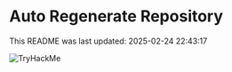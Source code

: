 # Auto Regenerate Repository

This README was last updated: 2025-02-24 22:43:17

 ![TryHackMe](https://tryhackme.com/badge/533634)